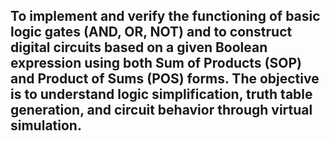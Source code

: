 ## To implement and verify the functioning of basic logic gates (AND, OR, NOT) and to construct digital circuits based on a given Boolean expression using both Sum of Products (SOP) and Product of Sums (POS) forms. The objective is to understand logic simplification, truth table generation, and circuit behavior through virtual simulation.


